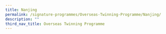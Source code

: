 ```yaml
---
title: Nanjing
permalink: /signature-programmes/Overseas-Twinning-Programme/Nanjing/
description: ""
third_nav_title: Overseas Twinning Programme
---
```

